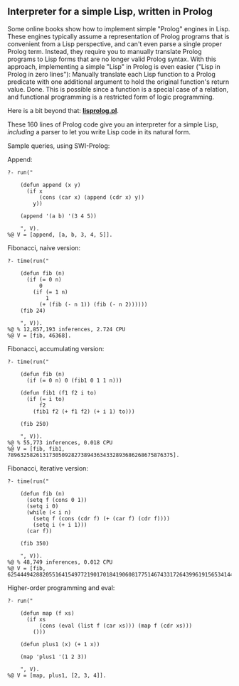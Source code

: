 
## Interpreter for a simple Lisp, written in Prolog

Some online books show how to implement simple "Prolog" engines in
Lisp. These engines typically assume a representation of Prolog
programs that is convenient from a Lisp perspective, and can't even
parse a single proper Prolog term. Instead, they require you to
manually translate Prolog programs to Lisp forms that are no longer
valid Prolog syntax. With this approach, implementing a simple "Lisp"
in Prolog is even easier ("Lisp in Prolog in zero lines"): Manually
translate each Lisp function to a Prolog predicate with one additional
argument to hold the original function's return value. Done. This is
possible since a function is a special case of a relation, and
functional programming is a restricted form of logic programming.

Here is a bit beyond that: [**lisprolog.pl**](lisprolog.pl).

These 160 lines of Prolog code give you an interpreter for a simple
Lisp, *including* a parser to let you write Lisp code in its
natural&nbsp;form.

Sample queries, using SWI-Prolog:


Append:

    ?- run("

        (defun append (x y)
          (if x
              (cons (car x) (append (cdr x) y))
            y))

        (append '(a b) '(3 4 5))

        ", V).
    %@ V = [append, [a, b, 3, 4, 5]].


Fibonacci, naive version:

    ?- time(run("

        (defun fib (n)
          (if (= 0 n)
              0
            (if (= 1 n)
                1
              (+ (fib (- n 1)) (fib (- n 2))))))
        (fib 24)

        ", V)).
    %@ % 12,857,193 inferences, 2.724 CPU
    %@ V = [fib, 46368].


Fibonacci, accumulating version:


    ?- time(run("

        (defun fib (n)
          (if (= 0 n) 0 (fib1 0 1 1 n)))

        (defun fib1 (f1 f2 i to)
          (if (= i to)
              f2
            (fib1 f2 (+ f1 f2) (+ i 1) to)))

        (fib 250)

        ", V)).
    %@ % 55,773 inferences, 0.018 CPU
    %@ V = [fib, fib1, 7896325826131730509282738943634332893686268675876375].


Fibonacci, iterative version:


    ?- time(run("

        (defun fib (n)
          (setq f (cons 0 1))
          (setq i 0)
          (while (< i n)
            (setq f (cons (cdr f) (+ (car f) (cdr f))))
            (setq i (+ i 1)))
          (car f))

        (fib 350)

        ", V)).
    %@ % 48,749 inferences, 0.012 CPU
    %@ V = [fib, 6254449428820551641549772190170184190608177514674331726439961915653414425].


Higher-order programming and eval:

    ?- run("

        (defun map (f xs)
          (if xs
              (cons (eval (list f (car xs))) (map f (cdr xs)))
            ()))

        (defun plus1 (x) (+ 1 x))

        (map 'plus1 '(1 2 3))

        ", V).
    %@ V = [map, plus1, [2, 3, 4]].

